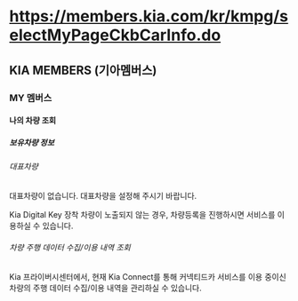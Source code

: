 # https://members.kia.com/kr/kmpg/selectMyPageCkbCarInfo.do

## KIA MEMBERS (기아멤버스)

### MY 멤버스

#### 나의 차량 조회

##### 보유차량 정보

###### 대표차량

대표차량이 없습니다.
대표차량을 설정해 주시기 바랍니다.

Kia Digital Key 장착 차량이 노출되지 않는 경우, 차량등록을 진행하시면 서비스를 이용하실 수 있습니다.

###### 차량 주행 데이터 수집/이용 내역 조회

Kia 프라이버시센터에서, 현재 Kia Connect를 통해 커넥티드카 서비스를 이용 중이신 차량의 주행 데이터 수집/이용 내역을 관리하실 수 있습니다.